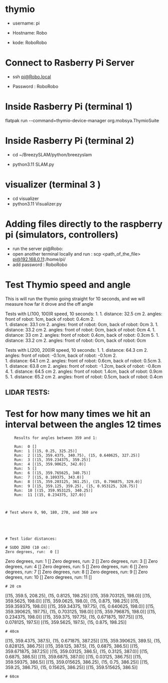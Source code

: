 # thymio

- username: pi

- Hostname: Robo

- kode: RoboRobo

# Connect to Rasberry Pi Server

- ssh pi@Robo.local

- Password : RoboRobo 

# Inside Rasberry Pi  (terminal 1)

flatpak run --command=thymio-device-manager org.mobsya.ThymioSuite

# Inside Rasberry Pi (terminal 2)

- cd ~/BreezySLAM/python/breezyslam

- python3.11 SLAM.py

# visualizer (terminal 3 )

- cd visualizer 
- python3.11 Visualizer.py

# Adding files directly to the raspberry pi (simulators, controllers)

- run the server pi@Robo:
- open another terminal locally and run : scp <path_of_the_file> pi@192.168.0.11:/home/pi/
- add password : RoboRobo 


# Test Thymio speed and angle 

This is will run the thymio going straight for 10 seconds, and we will measure how far it drove and the off angle

Tests with L(100, 100)R speed, 10 seconds:
    1. 
        1. distance: 32.5 cm
        2. angles: front of robot: 1cm, back of robot: 0.4cm
    2.  
        1. distance: 33.1 cm
        2. angles: front of robot: 0cm, back of robot: 0cm
    3.
        1. distance: 33.2 cm
        2. angles: front of robot: 0cm, back of robot: 0cm
    4.
        1. distance: 33 cm
        2. angles: front of robot: 0.4cm, back of robot: 0.3cm
    5.
        1. distance: 33.2 cm
        2. angles: front of robot: 0cm, back of robot: 0cm


Tests with L(200, 200)R speed, 10 seconds:
    1. 
        1. distance: 64.3 cm
        2. angles: front of robot: -0.1cm, back of robot: -0.1cm
    2.  
        1. distance: 64.1 cm
        2. angles: front of robot: 0.6cm, back of robot: 0.5cm
    3.
        1. distance: 63.8 cm
        2. angles: front of robot: -1.2cm, back of robot: -0.8cm
    4.
        1. distance: 64.5 cm
        2. angles: front of robot: 1.4cm, back of robot: 0.9cm
    5.
        1. distance: 65.2 cm
        2. angles: front of robot: 0.5cm, back of robot: 0.4cm




## LIDAR TESTS:


   # Test for how many times we hit an interval between the angles 12 times
    
        Results for angles between 359 and 1:

        Run:  0 []
        Run:  1 [(15, 0.25, 325.25)]
        Run:  2 [(15, 359.4375, 340.75), (15, 0.640625, 327.25)]
        Run:  3 [(15, 359.234375, 359.25)]
        Run:  4 [(15, 359.90625, 342.0)]
        Run:  5 []
        Run:  6 [(15, 359.765625, 340.75)]
        Run:  7 [(15, 0.109375, 343.0)]
        Run:  8 [(15, 359.203125, 361.25), (15, 0.796875, 329.0)]
        Run:  9 [(15, 359.125, 359.25), (15, 0.953125, 328.75)]
        Run:  10 [(15, 359.953125, 340.25)]
        Run:  11 [(15, 0.234375, 327.0)]



    # Test where 0, 90, 180, 270, and 360 are

        



    # Test lidar distances:

    # SUDO ZERO (10 cm):
    Zero degrees, run:  0 []
Zero degrees, run:  1 []
Zero degrees, run:  2 []
Zero degrees, run:  3 []
Zero degrees, run:  4 []
Zero degrees, run:  5 []
Zero degrees, run:  6 []
Zero degrees, run:  7 []
Zero degrees, run:  8 []
Zero degrees, run:  9 []
Zero degrees, run:  10 []
Zero degrees, run:  11 []

    # 20 cm
[(15, 359.5, 208.25), (15, 0.8125, 198.25)]
[(15, 359.703125, 198.0)]
[(15, 359.5625, 198.0)]
[(15, 359.0625, 198.0), (15, 0.875, 198.25)]
[(15, 359.359375, 198.0)]
[(15, 359.34375, 197.75), (15, 0.640625, 198.0)]
[(15, 359.390625, 197.75), (15, 0.703125, 198.0)]
[(15, 359.796875, 198.0)]
[(15, 0.234375, 198.0)]
[(15, 359.375, 197.75), (15, 0.671875, 197.75)]
 [(15, 0.078125, 197.5)]
 [(15, 359.5625, 197.5), (15, 0.875, 198.25)]


    # 40cm

[(15, 359.4375, 387.5), (15, 0.671875, 387.25)]
[(15, 359.390625, 389.5), (15, 0.828125, 386.75)]
[(15, 359.125, 387.5), (15, 0.6875, 386.5)]
[(15, 359.671875, 387.25)]
[(15, 359.03125, 386.5), (15, 0.3125, 387.0)]
[(15, 0.6875, 386.5)]
[(15, 359.6875, 387.0)]
[(15, 0.03125, 386.75)]
[(15, 359.59375, 386.5)]
[(15, 359.015625, 386.25), (15, 0.75, 386.25)]
[(15, 359.25, 386.75), (15, 0.15625, 386.25)]
[(15, 359.515625, 386.5)]

    # 60cm

    


    
